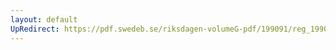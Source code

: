 ```yaml
---
layout: default
UpRedirect: https://pdf.swedeb.se/riksdagen-volumeG-pdf/199091/reg_199091_SoU.pdf
---
```

